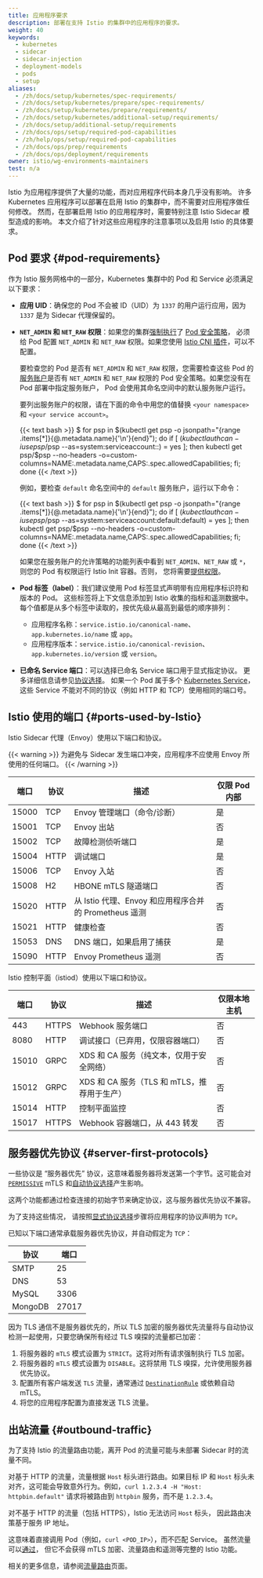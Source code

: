```yaml
---
title: 应用程序要求
description: 部署在支持 Istio 的集群中的应用程序的要求。
weight: 40
keywords:
  - kubernetes
  - sidecar
  - sidecar-injection
  - deployment-models
  - pods
  - setup
aliases:
  - /zh/docs/setup/kubernetes/spec-requirements/
  - /zh/docs/setup/kubernetes/prepare/spec-requirements/
  - /zh/docs/setup/kubernetes/prepare/requirements/
  - /zh/docs/setup/kubernetes/additional-setup/requirements/
  - /zh/docs/setup/additional-setup/requirements
  - /zh/docs/ops/setup/required-pod-capabilities
  - /zh/help/ops/setup/required-pod-capabilities
  - /zh/docs/ops/prep/requirements
  - /zh/docs/ops/deployment/requirements
owner: istio/wg-environments-maintainers
test: n/a
---
```


Istio 为应用程序提供了大量的功能，而对应用程序代码本身几乎没有影响。
许多 Kubernetes 应用程序可以部署在启用 Istio 的集群中，而不需要对应用程序做任何修改。
然而，在部署启用 Istio 的应用程序时，需要特别注意 Istio Sidecar 模型造成的影响。
本文介绍了针对这些应用程序的注意事项以及启用 Istio 的具体要求。

## Pod 要求 {#pod-requirements}

作为 Istio 服务网格中的一部分，Kubernetes 集群中的 Pod 和 Service 必须满足以下要求：

- **应用 UID**：确保您的 Pod 不会被 ID（UID）为 `1337` 的用户运行应用，因为 `1337` 是为 Sidecar 代理保留的。

- **`NET_ADMIN` 和 `NET_RAW` 权限**：如果您的集群[强制执行](https://kubernetes.io/zh-cn/docs/concepts/policy/pod-security-policy/#enabling-pod-security-policies)了
  [Pod 安全策略](https://kubernetes.io/zh-cn/docs/concepts/policy/pod-security-policy/)，
  必须给 Pod 配置 `NET_ADMIN` 和 `NET_RAW` 权限。如果您使用
  [Istio CNI 插件](/zh/docs/setup/additional-setup/cni/)，可以不配置。

    要检查您的 Pod 是否有 `NET_ADMIN` 和 `NET_RAW` 权限，您需要检查这些 Pod
    的[服务账户](https://kubernetes.io/zh-cn/docs/tasks/configure-pod-container/configure-service-account/)是否有
    `NET_ADMIN` 和 `NET_RAW` 权限的 Pod 安全策略。如果您没有在 Pod 部署中指定服务账户，
    Pod 会使用其命名空间中的默认服务账户运行。

    要列出服务账户的权限，请在下面的命令中用您的值替换 `<your namespace>` 和
    `<your service account>`。

    {{< text bash >}}
    $ for psp in $(kubectl get psp -o jsonpath="{range .items[*]}{@.metadata.name}{'\n'}{end}"); do if [ $(kubectl auth can-i use psp/$psp --as=system:serviceaccount:<your namespace>:<your service account>) = yes ]; then kubectl get psp/$psp --no-headers -o=custom-columns=NAME:.metadata.name,CAPS:.spec.allowedCapabilities; fi; done
    {{< /text >}}

    例如，要检查 `default` 命名空间中的 `default` 服务账户，运行以下命令：

    {{< text bash >}}
    $ for psp in $(kubectl get psp -o jsonpath="{range .items[*]}{@.metadata.name}{'\n'}{end}"); do if [ $(kubectl auth can-i use psp/$psp --as=system:serviceaccount:default:default) = yes ]; then kubectl get psp/$psp --no-headers -o=custom-columns=NAME:.metadata.name,CAPS:.spec.allowedCapabilities; fi; done
    {{< /text >}}

    如果您在服务账户的允许策略的功能列表中看到 `NET_ADMIN`、`NET_RAW` 或 `*`，
    则您的 Pod 有权限运行 Istio Init 容器。否则，
    您将需要[提供权限](https://kubernetes.io/zh-cn/docs/concepts/security/pod-security-policy)。

- **Pod 标签（label）**：我们建议使用 Pod 标签显式声明带有应用程序标识符和版本的 Pod。
  这些标签将上下文信息添加到 Istio 收集的指标和遥测数据中。
  每个值都是从多个标签中读取的，按优先级从最高到最低的顺序排列：

    - 应用程序名称：`service.istio.io/canonical-name`、`app.kubernetes.io/name` 或 `app`。
    - 应用程序版本：`service.istio.io/canonical-revision`、`app.kubernetes.io/version` 或 `version`。

- **已命名 Service 端口**：可以选择已命名 Service 端口用于显式指定协议。
  更多详细信息请参见[协议选择](/zh/docs/ops/configuration/traffic-management/protocol-selection/)。
  如果一个 Pod 属于多个 [Kubernetes Service](https://kubernetes.io/zh-cn/docs/concepts/services-networking/service/)，
  这些 Service 不能对不同的协议（例如 HTTP 和 TCP）使用相同的端口号。

## Istio 使用的端口 {#ports-used-by-Istio}

Istio Sidecar 代理（Envoy）使用以下端口和协议。

{{< warning >}}
为避免与 Sidecar 发生端口冲突，应用程序不应使用 Envoy 所使用的任何端口。
{{< /warning >}}

| 端口 | 协议 | 描述 | 仅限 Pod 内部 |
|----|----|----|----|
| 15000 | TCP  | Envoy 管理端口（命令/诊断） | 是 |
| 15001 | TCP  | Envoy 出站 | 否 |
| 15002 | TCP  | 故障检测侦听端口 | 是 |
| 15004 | HTTP | 调试端口 | 是 |
| 15006 | TCP  | Envoy 入站 | 否 |
| 15008 | H2   | HBONE mTLS 隧道端口 | 否 |
| 15020 | HTTP | 从 Istio 代理、Envoy 和应用程序合并的 Prometheus 遥测 | 否 |
| 15021 | HTTP | 健康检查 | 否 |
| 15053 | DNS  | DNS 端口，如果启用了捕获 | 是 |
| 15090 | HTTP | Envoy Prometheus 遥测 | 否 |

Istio 控制平面（istiod）使用以下端口和协议。

| 端口 | 协议 | 描述 | 仅限本地主机 |
|----|----|----|----|
| 443   | HTTPS | Webhook 服务端口 | 否 |
| 8080  | HTTP  | 调试接口（已弃用，仅限容器端口） | 否 |
| 15010 | GRPC  | XDS 和 CA 服务（纯文本，仅用于安全网络） | 否 |
| 15012 | GRPC  | XDS 和 CA 服务（TLS 和 mTLS，推荐用于生产）| 否 |
| 15014 | HTTP  | 控制平面监控 | 否 |
| 15017 | HTTPS | Webhook 容器端口，从 443 转发 | 否 |

## 服务器优先协议 {#server-first-protocols}

一些协议是 “服务器优先” 协议，这意味着服务器将发送第一个字节。这可能会对
[`PERMISSIVE`](/zh/docs/reference/config/security/peer_authentication/#PeerAuthentication-MutualTLS-Mode)
mTLS 和[自动协议选择](/zh/docs/ops/configuration/traffic-management/protocol-selection/#automatic-protocol-selection)产生影响。

这两个功能都通过检查连接的初始字节来确定协议，这与服务器优先协议不兼容。

为了支持这些情况，
请按照[显式协议选择](/zh/docs/ops/configuration/traffic-management/protocol-selection/#explicit-protocol-selection)步骤将应用程序的协议声明为 `TCP`。

已知以下端口通常承载服务器优先协议，并自动假定为 `TCP`：

| 协议    | 端口  |
| ------- | ----- |
| SMTP    | 25    |
| DNS     | 53    |
| MySQL   | 3306  |
| MongoDB | 27017 |

因为 TLS 通信不是服务器优先的，所以 TLS 加密的服务器优先流量将与自动协议检测一起使用，只要您确保所有经过 TLS 嗅探的流量都已加密：

1. 将服务器的 `mTLS` 模式设置为 `STRICT`。这将对所有请求强制执行 TLS 加密。
1. 将服务器的 `mTLS` 模式设置为 `DISABLE`。这将禁用 TLS 嗅探，允许使用服务器优先协议。
1. 配置所有客户端发送 `TLS` 流量，通常通过
   [`DestinationRule`](/zh/docs/reference/config/networking/destination-rule/#ClientTLSSettings)
   或依赖自动 mTLS。
1. 将您的应用程序配置为直接发送 TLS 流量。

## 出站流量 {#outbound-traffic}

为了支持 Istio 的流量路由功能，离开 Pod 的流量可能与未部署 Sidecar 时的流量不同。

对基于 HTTP 的流量，流量根据 `Host` 标头进行路由。如果目标 IP 和 `Host`
标头未对齐，这可能会导致意外行为。例如，`curl 1.2.3.4 -H "Host: httpbin.default"`
请求将被路由到 `httpbin` 服务，而不是 `1.2.3.4`。

对不基于 HTTP 的流量（包括 HTTPS），Istio 无法访问 `Host` 标头，
因此路由决策基于服务 IP 地址。

这意味着直接调用 Pod（例如，`curl <POD_IP>`），而不匹配 Service。
虽然流量可以[通过](/zh/docs/tasks/traffic-management/egress/egress-control/#envoy-passthrough-to-external-services)，
但它不会获得 mTLS 加密、流量路由和遥测等完整的 Istio 功能。

相关的更多信息，请参阅[流量路由](/zh/docs/ops/configuration/traffic-management/traffic-routing)页面。
